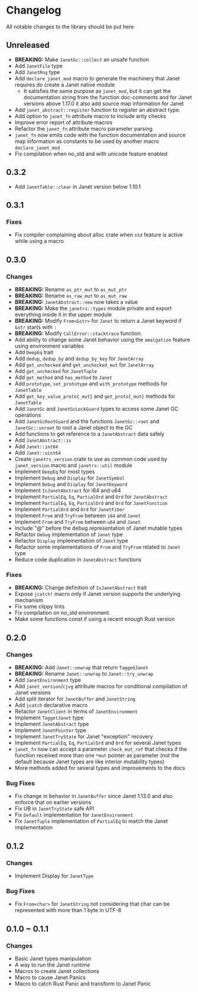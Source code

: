 # Changelog

All notable changes to the library should be put here

## Unreleased

-   **BREAKING:** Make `JanetGc::collect` an unsafe function
-   Add `JanetFile` type
-   Add `JanetRng` type
-   Add `declare_janet_mod` macro to generate the machinery that Janet requires do create a Janet native module
    - It satisfies the same purpose as `janet_mod`, but it can get the documentation string from the function doc-comments and for Janet versions above 1.17.0 it also add source map information for Janet
-   Add `janet_abstract::register` function to register an abstract type.
-   Add option to `janet_fn` attribute macro to include arity checks
-   Improve error report of attribute macros
-   Refactor the `janet_fn` attribute macro parameter parsing
-   `janet_fn` now emits code with the function documentation and source map information as constants to be used by another macro `declare_janet_mod`
-   Fix compilation when no_std and with unicode feature enabled

## 0.3.2

-   Add `JanetTable::clear` in Janet version below 1.10.1

## 0.3.1

### Fixes

-   Fix compiler complaining about alloc crate when `std` feature is active while using a macro

## 0.3.0

### Changes

-   **BREAKING:** Rename `as_ptr_mut` to `as_mut_ptr`
-   **BREAKING:** Rename `as_raw_mut` to `as_mut_raw`
-   **BREAKING:** `JanetAbstract::new` now takes a value
-   **BREAKING:** Make the `janetrs::types` module private and export everything inside it in the upper module
-   **BREAKING:** Modify `From<&str>` for `Janet` to return a Janet keyword if `&str` starts with `:`
-   **BREAKING:** Modify `CallError::stacktrace` function.
-   Add ability to change some Janet behavior using the `amalgation` feature using environment variables
-   Add `DeepEq` trait
-   Add `dedup`, `dedup_by` and `dedup_by_key` for `JanetArray`
-   Add `get_unchecked` and `get_unchecked_mut` for `JanetArray`
-   Add `get_unchecked` for `JanetTuple`
-   Add `get_method` and `has_method` to `Janet`
-   Add `prototype`, `set_prototype` and `with_prototype` methods for `JanetTable`
-   Add `get_key_value_proto{_mut}` and `get_proto{_mut}` methods for `JanetTable`
-   Add `JanetGc` and `JanetGcLockGuard` types to access some Janet GC operations
-   Add `JanetGcRootGuard` and the functions `JanetGc::root` and `JanetGc::unroot` to root a Janet object to the GC
-   Add functions to get reference to a `JanetAbstract` data safely
-   Add `JanetAbstract::is`
-   Add `Janet::int64`
-   Add `Janet::uint64`
-   Create `janetrs_version` crate to use as common code used by `janet_version` macro and `janetrs::util` module
-   Implement `DeepEq` for most types
-   Implement `Debug` and `Display` for `JanetSymbol`
-   Implement `Debug` and `Display` for `JanetKeyword`
-   Implement `IsJanetAbstract` for i64 and u64
-   Implement `PartialEq`, `Eq`, `PartialOrd` and `Ord` for `JanetAbstract`
-   Implement `PartialEq`, `Eq`, `PartialOrd` and `Ord` for `JanetFunction`
-   Implement `PartialOrd` and `Ord` for `JanetFiber`
-   Implement `From` and `TryFrom` between `i64` and `Janet`
-   Implement `From` and `TryFrom` between `u64` and `Janet`
-   Include "@" before the debug representation of Janet mutable types
-   Refactor `Debug` implementation of `Janet` type
-   Refactor `Display` implementation of `Janet` type
-   Refactor some implementations of `From` and `TryFrom` related to `Janet` type
-   Reduce code duplication in `JanetAbstract` functions

### Fixes

-   **BREAKING:** Change definition of `IsJanetAbstract` trait
-   Expose `jcatch!` macro only if Janet version supports the underlying mechanism
-   Fix some clippy lints
-   Fix compilation on no_std environment.
-   Make some functions const if using a recent enough Rust version

## 0.2.0

### Changes

-   **BREAKING:** Add `Janet::unwrap` that return `TaggedJanet`
-   **BREAKING:** Rename `Janet::unwrap` to `Janet::try_unwrap`
-   Add `JanetEnvironment` type
-   Add `janet_version`/`cjvg` attribute macros for conditional compilation of Janet versions
-   Add split iterator for `JanetBuffer` and `JanetString`
-   Add `jcatch` declarative macro
-   Refactor `JanetClient` in terms of `JanetEnvironment`
-   Implement `TaggetJanet` type
-   Implement `JanetAbstract` type
-   Implement `JanetPointer` type
-   Implement `JanetTryState` for Janet "exception" recovery
-   Implement `PartialEq`, `Eq`, `PartialOrd` and `Ord` for several Janet types
-   `janet_fn` now can accept a parameter `check_mut_ref` that checks if the function received more than one `*mut` pointer as parameter (not the default because Janet types are like interior mutability types)
-   More methods added for several types and improvements to the docs

### Bug Fixes

-   Fix change in behavior in `JanetBuffer` since Janet 1.13.0 and also enforce that on earlier versions
-   Fix UB in `JanetTryState` safe API
-   Fix `Default` implementation for `JanetEnvironment`
-   Fix `JanetTuple` implementation of `PartialEq` to match the Janet implementation

## 0.1.2

### Changes

-   Implement Display for `JanetType`

### Bug Fixes

-   Fix `From<char>` for `JanetString` not considering that char can be represented with more than 1 byte in UTF-8

## 0.1.0 ~ 0.1.1

### Changes

-   Basic Janet types manipulation
-   A way to run the Janet runtime
-   Macros to create Janet collections
-   Macro to cause Janet Panics
-   Macro to catch Rust Panic and transform to Janet Panic
